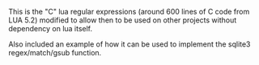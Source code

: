 This is the "C" lua regular expressions (around 600 lines of C code from LUA 5.2) modified to allow then to be used on other projects without dependency on lua itself.

Also included an example of how it can be used to implement the sqlite3 regex/match/gsub function.
